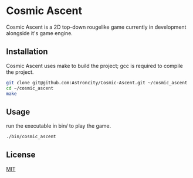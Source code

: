 # Cosmic Ascent

Cosmic Ascent is a 2D top-down rougelike game currently in development alongside it's game engine.

## Installation
Cosmic Ascent uses make to build the project; gcc is required to compile the project. 

```bash
git clone git@github.com:Astroncity/Cosmic-Ascent.git ~/cosmic_ascent
cd ~/cosmic_ascent
make
```

## Usage
run the executable in bin/ to play the game.

```bash
./bin/cosmic_ascent
```

## License

[MIT](https://choosealicense.com/licenses/mit/)
